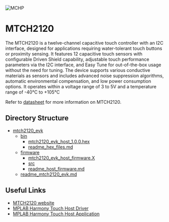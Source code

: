 ![MCHP](https://www.microchip.com/ResourcePackages/Microchip/assets/dist/images/logo.png)

# MTCH2120
The MTCH2120 is a twelve-channel capacitive touch controller with an I2C interface, designed for applications requiring water-tolerant touch buttons or proximity sensing. It features 12 capacitive touch sensors with configurable Driven Shield capability, adjustable touch performance parameters via the I2C interface, and Easy Tune for out-of-the-box usage without the need for tuning. The device supports various conductive materials as sensors and includes advanced noise suppression algorithms, automatic environmental compensation, and low power consumption options. It operates within a voltage range of 3 to 5V and a temperature range of -40°C to +105°C

Refer to [datasheet](https://ww1.microchip.com/downloads/aemDocuments/documents/MCU08/ProductDocuments/DataSheets/MTCH2120-12CH-CapacitiveTouchControl-DataSheet-DS40002613.pdf) for more information on MTCH2120.

## Directory Structure
- [mtch2120_evk](./mtch2120_evk)
    - [bin](./mtch2120_evk/bin/)
        - [mtch2120_evk_host_1.0.0.hex](./mtch2120_evk/bin/mtch2120_evk_host_1.0.0.hex)
        - [readme_hex_files.md](./mtch2120_evk/bin/readme_hex_files.md)
    - [firmware](./mtch2120_evk/firmware/)
        - [mtch2120_evk_host_firmware.X](./mtch2120_evk/firmware/mtch2120_evk_host_firmware.X/)
        - [src](./mtch2120_evk/firmware/src/)
        - [readme_host_firmware.md](./mtch2120_evk/firmware/readme_host_firmware.md)
    - [readme_mtch2120_evk.md](./mtch2120_evk/readme_mtch2120_evk.md)

## Useful Links
- [MTCH2120 website](https://www.microchip.com/en-us/product/MTCH2120)
- [MPLAB Harmony Touch Host Driver](https://github.com/Microchip-MPLAB-Harmony/touch_host_driver)
- [MPLAB Harmony Touch Host Application](https://github.com/Microchip-MPLAB-Harmony/touch_host_driver_apps/tree/v1.0.0/apps/MTCH2120)
